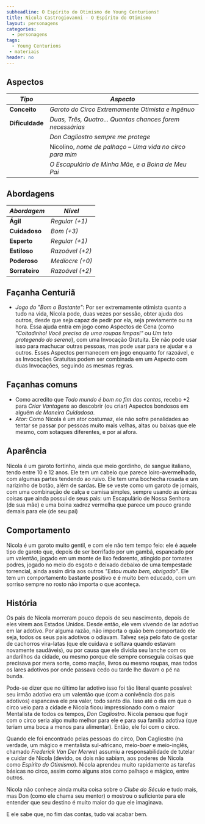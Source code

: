 ```yaml
---
subheadline: O Espírito do Otimismo de Young Centurions!
title: Nicola Castrogiovanni - O Espírito do Otimismo
layout: personagens
categories:
  - personagens
tags:
  - Young Centurions
 - materiais
header: no
---
```


## Aspectos

| ***Tipo***       | ***Aspecto***                                                |
|------------------|-------------------------------------------------------------|
| __Conceito__     | _Garoto do Circo Extremamente Otimista e Ingênuo_           |
| __Dificuldade__  | _Duas, Três, Quatro... Quantas chances forem necessárias_   |
|                  | _Don Cagliostro sempre me protege_                          |
|                  | Nicolino, _nome de palhaço – Uma vida no circo para mim_    |
|                  | _O Escapulário de Minha Mãe, e a Boina de Meu Pai_          |

## Abordagens

| ***Abordagem*** | ***Nível***     |
|-----------------|-----------------|
| __Ágil__        | _Regular (+1)_  |
| __Cuidadoso__   | _Bom (+3)_      |
| __Esperto__     | _Regular (+1)_  |
| __Estiloso__    | _Razoável (+2)_ |
| __Poderoso__    | _Medíocre (+0)_ |
| __Sorrateiro__  | _Razoável (+2)_ |

## Façanha Centuriã

+ _Jogo do "Bom o Bastante"_: Por ser extremamente otimista quanto a tudo na vida, Nicola pode, duas vezes por sessão, obter ajuda dos outros, desde que seja capaz de pedir por ela, seja previamente ou na hora. Essa ajuda entra em jogo como Aspectos de Cena (como _"Coitadinho! Você precisa de uma roupas limpas!"_ ou _Um teto protegendo do sereno_), com uma Invocação Gratuita. Ele não pode usar isso para machucar outras pessoas, mas pode usar para se ajudar e a outros. Esses Aspectos permanecem em jogo enquanto for razoável, e as Invocações Gratuitas podem ser combinada em um Aspecto com duas Invocações, seguindo as mesmas regras.

## Façanhas comuns

+ Como acredito que _Todo mundo é bom no fim das contas_, recebo +2 para _Criar Vantagens_ ao descobrir (ou criar) Aspectos bondosos em alguém _de Maneira Cuidadosa_.
+ _Ator:_ Como Nicola é um ator costumaz, ele não sofre penalidades ao tentar se passar por pessoas muito mais velhas, altas ou baixas que ele mesmo, com sotaques diferentes, e por aí afora.

## Aparência

Nicola é um garoto fortinho, ainda que meio gordinho, de sangue italiano, tendo entre 10 e 12 anos. Ele tem um cabelo que parece loiro-avermelhado, com algumas partes tendendo ao ruivo. Ele tem uma bochecha rosada e um narizinho de botão, além de sardas. Ele se veste como um garoto de jornais, com uma combinação de calça e camisa simples, sempre usando as únicas coisas que ainda possui de seus pais: um Escapulário de Nossa Senhora (de sua mãe) e uma boina xadrez vermelha que parece um pouco grande demais para ele (de seu pai)

## Comportamento

Nicola é um garoto muito gentil, e com ele não tem tempo feio: ele é aquele tipo de garoto que, depois de ser borrifado por um gambá, espancado por um valentão, jogado em um monte de lixo fedorento, atingido por tomates podres, jogado no meio do esgoto e deixado debaixo de uma tempestade torrencial, ainda assim diria aos outros _"Estou muito bem, obrigado"_. Ele tem um comportamento bastante positivo e é muito bem educado, com um sorriso sempre no rosto não importa o que aconteça.

## História

Os pais de Nicola morreram pouco depois de seu nascimento, depois de eles virem aos Estados Unidos. Desde então, ele vem vivendo de lar adotivo em lar adotivo. Por alguma razão, não importa o quão bem comportado ele seja, todos os seus pais adotivos o odiavam. Talvez seja pelo fato de gostar de cachorros vira-latas (que ele cuidava e soltava quando estavam novamente saudáveis), ou por causa que ele dividia seu lanche com os andarilhos da cidade, ou mesmo porque ele sempre conseguia coisas que precisava por mera sorte, como maçãs, livros ou mesmo roupas, mas todos os lares adotivos por onde passava cedo ou tarde lhe davam o pé na bunda.

Pode-se dizer que no último lar adotivo isso foi tão literal quanto possível: seu irmão adotivo era um valentão que (com a conivência dos pais adotivos) espancava ele pra valer, todo santo dia. Isso até o dia em que o circo veio para a cidade e Nicola ficou impressionado com o maior Mentalista de todos os tempos, _Don Cagliostro_. Nicola pensou que fugir com o circo seria algo muito melhor para ele e para sua família adotiva (que teriam uma boca a menos para alimentar). Então, ele foi com o circo.

Quando ele foi encontrado pelas pessoas do circo, Don Cagliostro (na verdade, um mágico e mentalista sul-africano, meio-_boer_ e meio-inglẽs, chamado _Frederick Van Der Merwe_) assumiu a responsabilidade de tutelar e cuidar de Nicola (devido, os dois não sabiam, aos poderes de Nicola como _Espírito do Otimismo_). Nicola aprendeu muito rapidamente as tarefas básicas no circo, assim como alguns atos como palhaço e mágico, entre outros.

Nicola não conhece ainda muita coisa sobre o _Clube do Século_ e tudo mais, mas Don (como ele chama seu mentor) o mostrou o suficiente para ele entender que seu destino é muito maior do que ele imaginava.

E ele sabe que, no fim das contas, tudo vai acabar bem.

